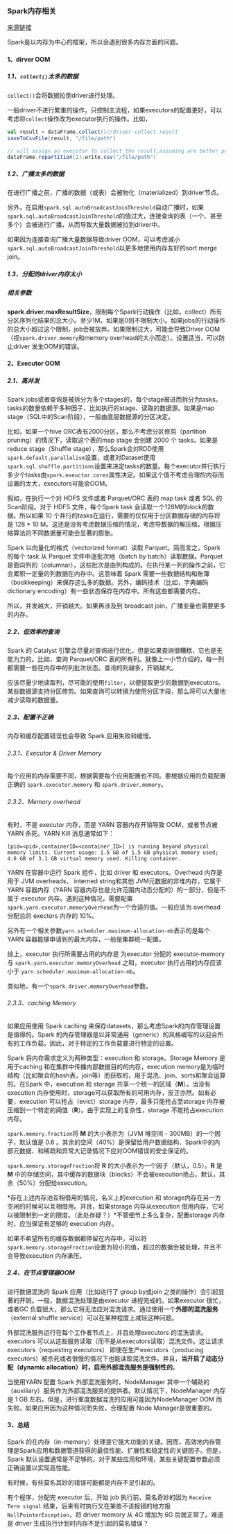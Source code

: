 ### Spark内存相关

[来源链接](https://www.unraveldata.com/common-reasons-spark-applications-slow-fail-part-1/)

Spark是以内存为中心的框架，所以会遇到很多内存方面的问题。

#### 1、dirver OOM

##### 1.1、`collect()`太多的数据

`collect()`会将数据拉倒driver进行处理。

一般driver不进行繁重的操作，只控制主流程，如果executors的配置更好，可以考虑将`collect`操作改为executor执行的操作。比如，

```scala
val result = dataFrame.collect()//driver collect result
saveToCsvFile(result, "/file/path")

// will assign an executor to collect the result,assuming are better provisioned.
dataFrame.repartition(1).write.csv("/file/path")
```

##### 1.2、广播太多的数据

在进行广播之前，广播的数据（或表）会被物化（materialized）到driver节点。

另外，在启用`spark.sql.autoBroadcastJoinThreshold`自动广播时，如果`spark.sql.autoBroadcastJoinThreshold`的值过大，连接查询的表（一个、甚至多个）会被进行广播，从而导致大量数据被拉到driver中。

如果因为连接查询广播大量数据导致driver OOM，可以考虑减小`spark.sql.autoBroadcastJoinThreshold`以更多地使用内存友好的sort merge join。

##### 1.3、分配的driver内存太小

##### 相关参数

**spark.driver.maxResultSize**，限制每个Spark行动操作（比如，collect）所有分区序列化结果的总大小。至少1M，如果是0则不限制大小。如果jobs的行动操作的总大小超过这个限制，job会被放弃。如果限制过大，可能会导致Driver OOM（视`spark.driver.memory`和memory overhead的大小而定）。设置适当，可以防止driver 发生OOM的错误。

#### 2、Executor OOM

##### 2.1、高并发

Spark jobs或者查询是被拆分为多个stages的，每个stage被进而拆分为tasks。tasks的数量依赖于多种因子，比如执行的stage、读取的数据源。如果是map stage（SQL中的Scan阶段），一般由底层数据源的分区决定。

比如，如果一个hive ORC表有2000分区，那么不考虑分区修剪（partition pruning）的情况下，读取这个表的map stage 会创建 2000 个 tasks。如果是reduce stage（Shuffle stage），那么Spark会对RDD使用`spark.default.parallelism`设置，或者对Dataset使用`spark.sql.shuffle.partitions`设置来决定tasks的数量。每个executor并行执行多少个tasks由`spark.exeuctor.cores`属性决定。如果这个值不考虑合理的内存而设置的太大，executors可能会OOM。

假如，在执行一个对 HDFS 文件或者 Parquet/ORC 表的 map task 或者 SQL 的Scan阶段。对于 HDFS 文件，每个Spark task 会读取一个128M的block的数据。所以如果 10 个并行的tasks在运行，需要的仅仅用于分区数据存储的内存将是 128 * 10 M。这还是没有考虑数据压缩的情况，考虑导数据的解压缩，根据压缩算法的不同数据量可能会显著的膨胀。

Spark 以向量化的格式（vectorized format）读取 Parquet。简而言之，Spark 的每个 task 从 Parquet 文件中逐批次地（batch by batch）读取数据。Parquet 是面向列的（columnar），这些批次是由列构成的。在执行某一列的操作之前，它会累积一定量的列数据在内存中。这意味着 Spark 需要一些数据结构和账簿（bookkeeping）来保存这么多的数据。另外，编码技术（比如，字典编码dictionary encoding）有一些状态保存在内存中。所有这些都需要内存。

所以，并发越大，开销越大。如果再涉及到 broadcast join，广播变量也需要更多的内存。

##### 2.2、低效率的查询

Spark 的 Catalyst 引擎会尽量对查询进行优化，但是如果查询很糟糕，它也是无能为力的。比如，查询 Parquet/ORC 表的所有列。就像上一小节介绍的，每一列都需要一些在内存中的列批次状态。查询的列越多，开销越大。

应该尽量少地读取列，尽可能的使用`filter`，以便提取更少的数据到executors。某些数据源支持分区修剪。如果查询可以转换为使用分区字段，那么将可以大量地减少读取的数据量。

##### 2.3、配置不正确

内存和缓存配置错误也会导致 Spark 应用失败和缓慢。

###### 2.3.1、Executor & Driver Memory

每个应用的内存需要不同，根据需要每个应用配置也不同。要根据应用的负载配置正确的 `spark.executor.memory` 和 `spark.driver.memory`。

###### 2.3.2、Memory overhead

有时，不是 executor 内存，而是 YARN 容器内存开销导致 OOM，或者节点被 YARN 杀死。YARN Kill 消息通常如下：

```
[pid=<pid>,containerID=<container_ID>] is running beyond physical memory limits. Current usage: 1.5 GB of 1.5 GB physical memory used; 4.6 GB of 3.1 GB virtual memory used. Killing container.
```

YARN 在容器中运行 Spark 组件，比如 driver 和 executors。Overhead 内存是用于 JVM overheads、 interned string和其他 JVM元数据的非堆内存，它属于YARN 容器内存（YARN 容器内存也是允许范围内动态分配的）的一部分，但是不属于 executor 内存。遇到这种情况，需要配置`spark.yarn.executor.memoryOverhead`为一个合适的值。一般应该为 overhead 分配总的 exectors 内存的 10%。

另外有一个相关参数`yarn.scheduler.maximum-allocation-mb`表示的是每个 YARN 容器能够申请到的最大内存，一般是集群统一配置。

综上，executor 执行所需要占用的内存是 为executor 分配的 executor-memory 与 `spark.yarn.executor.memoryOverhead` 之和，executor 执行占用的内存应该小于 `yarn.scheduler.maximum-allocation-mb`。

类似地，有一个`spark.driver.memoryOverhead`参数。

###### 2.3.3、caching Memory

如果应用使用 Spark caching 来保存datasets，那么考虑Spark的内存管理设置是值得的。Spark 的内存管理器是以非常通用（generic）的风格编写的以迎合所有的工作负载。因此，对于特定的工作负载要进行特定的设置。

Spark 将内存需求定义为两种类型：execution 和 storage。Storage Memory 是用于caching 和在集群中传播内部数据目的的内存，execution memory是为临时结构（比如聚合的hash表，join等）而获取的，用于混洗、join、sorts和聚合运算的。在Spark 中，execution 和 storage 共享一个统一的区域（**M**）。当没有 execution 内存使用时，storage可以获取所有的可用内存，反正亦然。如有必要，execution 可以抢占（evict）storage 内存，最多只能抢占至storage 内存被压缩到一个特定的阈值（**R**）。由于实现上的复杂性，storage 不能抢占execution 内存。

`spark.memory.fraction`将 **M** 的大小表示为（JVM 堆空间 - 300MB）的一个因子，默认值是 0.6 。其余的空间（40%）是保留给用户数据结构、Spark中的内部元数据、和稀疏和异常大记录情况下应对OOM错误的安全保证的。

`spark.memory.storageFraction`将 **R** 的大小表示为一个因子（默认，0.5）。**R** 是 **M** 中的存储空间，其中缓存的数据块（blocks）不会被execution抢占。默认，其余（50%）分配给execution。

*存在上述内存池互相借用的情况，名义上的execution 和 storage内存在另一方空闲的时候可以互相借用。并且，如果storage 内存从execution 借用内存，它可以被限制到一定的限度。（此处存疑？）*不管细节上多么复杂，配置storage 内存时，应当保证有足够的 execution 内存。

如果不希望所有的缓存数据都停留在内存中，可以将`spark.memory.storageFraction`设置为较小的值，超过的数据会被处理，并且不会导致execution 内存承压。

##### 2.4、在节点管理器OOM

进行数据混洗的 Spark 应用（比如进行了 group by或join 之类的操作）会引起显著的开销。一般，数据混洗处理是由executor 进程完成的。如果executor 很忙，或者GC 负载很大，那么它将无法应对混洗请求。通过使用一个**外部的混洗服务**（external shuffle service）可以在某种程度上减轻这种问题。

外部混洗服务运行在每个工作者节点上，并且处理executors 的混洗请求。executors 可以从这些服务读取（而不是从executors读取）混洗文件。这让请求executors（requesting executors） 即使在生产executors（producing executors）被杀死或者很慢的情况下也能读取混洗文件。并且，**当开启了动态分配（dynamic allocation）时，启用外部混洗服务是强制性的**。

当使用YARN 配置 Spark 外部混洗服务时，NodeManager 其中一个辅助的（auxiliary）服务作为外部混洗服务的提供者。默认情况下，NodeManager 内存是 1 GB 左右。但是，进行重度数据混洗的应用可能因为NodeManager OOM 而失败。如果应用因为这种情况而失败，合理配置 Node Manager是很重要的。

#### 3、总结

Spark 的在内存（in-memory）处理是它强大功能的关键。因而，高效地内存管理是Spark应用和数据管道获得的最佳性能、扩展性和稳定性的关键因子。但是，Spark 默认设置通常是不足够的。对于某些应用和环境，某些关键配置参数必须正确设置以实现高性能。

有时候，有些莫名其妙的错误可能都是内存不足引起的。

有个程序，分配完 executor 后，开始 job 执行前，莫名奇妙的因为 `Receive Term signal` 结束，后来有时执行又在某些不该报错的地方报 `NullPointerException`，将 driver memory 从 4G 增加为 6G 后就正常了。难道是 driver 生成执行计划时内存不足引起的莫名错误？

